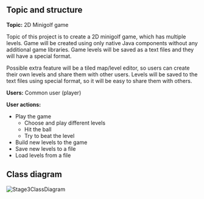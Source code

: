 ## Topic and structure

**Topic:** 2D Minigolf game

Topic of this project is to create a 2D minigolf game, which has multiple levels. Game will be created using only native Java components without any additional game libraries. Game levels will be saved as a text files and they will have a special format.

Possible extra feature will be a tiled map/level editor, so users can create their own levels and share them with other users. Levels will be saved to the text files using special format, so it will be easy to share them with others. 

**Users:** Common user (player)

**User actions:**
* Play the game
  * Choose and play different levels
  * Hit the ball
  * Try to beat the level
* Build new levels to the game
* Save new levels to a file
* Load levels from a file

## Class diagram
![Stage3ClassDiagram](diagrams/images/Stage3ClassDiagram.png)
